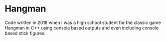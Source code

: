 # Hangman
Code written in 2018 when I was a high school student for the classic game Hangman in C++ using console based outputs and even including console based stick figures.
